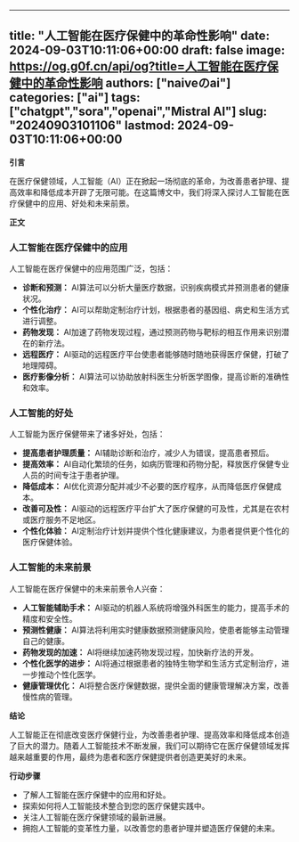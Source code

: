
---
title: "人工智能在医疗保健中的革命性影响"
date: 2024-09-03T10:11:06+00:00
draft: false
image: https://og.g0f.cn/api/og?title=人工智能在医疗保健中的革命性影响
authors: ["naiveのai"]
categories: ["ai"]
tags: ["chatgpt","sora","openai","Mistral AI"]
slug: "20240903101106"
lastmod: 2024-09-03T10:11:06+00:00
---
**引言**

在医疗保健领域，人工智能（AI）正在掀起一场彻底的革命，为改善患者护理、提高效率和降低成本开辟了无限可能。在这篇博文中，我们将深入探讨人工智能在医疗保健中的应用、好处和未来前景。

**正文**

### 人工智能在医疗保健中的应用

人工智能在医疗保健中的应用范围广泛，包括：

* **诊断和预测：** AI算法可以分析大量医疗数据，识别疾病模式并预测患者的健康状况。
* **个性化治疗：** AI可以帮助定制治疗计划，根据患者的基因组、病史和生活方式进行调整。
* **药物发现：** AI加速了药物发现过程，通过预测药物与靶标的相互作用来识别潜在的新疗法。
* **远程医疗：** AI驱动的远程医疗平台使患者能够随时随地获得医疗保健，打破了地理障碍。
* **医疗影像分析：** AI算法可以协助放射科医生分析医学图像，提高诊断的准确性和效率。

### 人工智能的好处

人工智能为医疗保健带来了诸多好处，包括：

* **提高患者护理质量：** AI辅助诊断和治疗，减少人为错误，提高患者预后。
* **提高效率：** AI自动化繁琐的任务，如病历管理和药物分配，释放医疗保健专业人员的时间专注于患者护理。
* **降低成本：** AI优化资源分配并减少不必要的医疗程序，从而降低医疗保健成本。
* **改善可及性：** AI驱动的远程医疗平台扩大了医疗保健的可及性，尤其是在农村或医疗服务不足地区。
* **个性化体验：** AI定制治疗计划并提供个性化健康建议，为患者提供更个性化的医疗保健体验。

### 人工智能的未来前景

人工智能在医疗保健中的未来前景令人兴奋：

* **人工智能辅助手术：** AI驱动的机器人系统将增强外科医生的能力，提高手术的精度和安全性。
* **预测性健康：** AI算法将利用实时健康数据预测健康风险，使患者能够主动管理自己的健康。
* **药物发现的加速：** AI将继续加速药物发现过程，加快新疗法的开发。
* **个性化医学的进步：** AI将通过根据患者的独特生物学和生活方式定制治疗，进一步推动个性化医学。
* **健康管理优化：** AI将整合医疗保健数据，提供全面的健康管理解决方案，改善慢性病的管理。

**结论**

人工智能正在彻底改变医疗保健行业，为改善患者护理、提高效率和降低成本创造了巨大的潜力。随着人工智能技术不断发展，我们可以期待它在医疗保健领域发挥越来越重要的作用，最终为患者和医疗保健提供者创造更美好的未来。

**行动步骤**

* 了解人工智能在医疗保健中的应用和好处。
* 探索如何将人工智能技术整合到您的医疗保健实践中。
* 关注人工智能在医疗保健领域的最新进展。
* 拥抱人工智能的变革性力量，以改善您的患者护理并塑造医疗保健的未来。